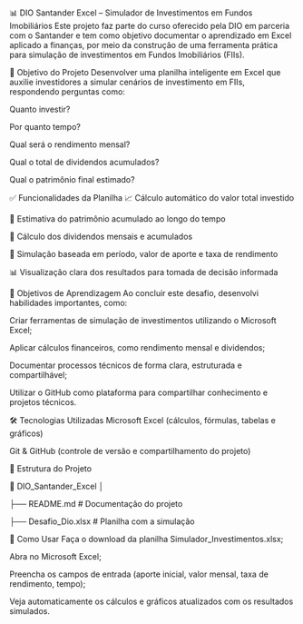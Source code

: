 📊 DIO Santander Excel – Simulador de Investimentos em Fundos Imobiliários
Este projeto faz parte do curso oferecido pela DIO em parceria com o Santander e tem como objetivo documentar o aprendizado em Excel aplicado a finanças, por meio da construção de uma ferramenta prática para simulação de investimentos em Fundos Imobiliários (FIIs).

🧠 Objetivo do Projeto
Desenvolver uma planilha inteligente em Excel que auxilie investidores a simular cenários de investimento em FIIs, respondendo perguntas como:

Quanto investir?

Por quanto tempo?

Qual será o rendimento mensal?

Qual o total de dividendos acumulados?

Qual o patrimônio final estimado?

✅ Funcionalidades da Planilha
📈 Cálculo automático do valor total investido

💼 Estimativa do patrimônio acumulado ao longo do tempo

💸 Cálculo dos dividendos mensais e acumulados

📅 Simulação baseada em período, valor de aporte e taxa de rendimento

📊 Visualização clara dos resultados para tomada de decisão informada

🎯 Objetivos de Aprendizagem
Ao concluir este desafio, desenvolvi habilidades importantes, como:

Criar ferramentas de simulação de investimentos utilizando o Microsoft Excel;

Aplicar cálculos financeiros, como rendimento mensal e dividendos;

Documentar processos técnicos de forma clara, estruturada e compartilhável;

Utilizar o GitHub como plataforma para compartilhar conhecimento e projetos técnicos.

🛠️ Tecnologias Utilizadas
Microsoft Excel (cálculos, fórmulas, tabelas e gráficos)

Git & GitHub (controle de versão e compartilhamento do projeto)


📁 Estrutura do Projeto

📂 DIO_Santander_Excel
│

├── README.md             # Documentação do projeto

├── Desafio_Dio.xlsx  # Planilha com a simulação


🚀 Como Usar
Faça o download da planilha Simulador_Investimentos.xlsx;

Abra no Microsoft Excel;

Preencha os campos de entrada (aporte inicial, valor mensal, taxa de rendimento, tempo);

Veja automaticamente os cálculos e gráficos atualizados com os resultados simulados.

